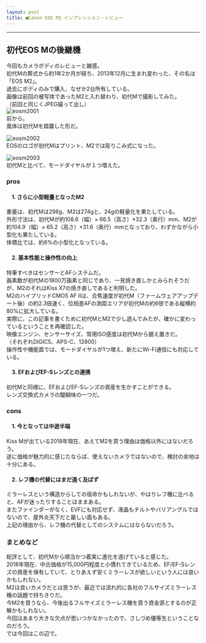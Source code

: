 ```yaml
---
layout: post
title: ■Canon EOS M2 インプレッション・レビュー
---
```

---

## **初代EOS Mの後継機**
今回もカメラボディのレビューと雑感。  
初代Mの葬式から約1年2か月が経ち、2013年12月に生まれ変わった、その名は「EOS M2」。  
過去にボディのみで購入、なぜか2台所有している。  
画像は前回の被写体であったM2と入れ替わり、初代Mで撮影してみた。  
（前回と同じくJPEG撮って出し）  
![eosm2001](https://beni2nd.github.io/images/eosm2001.jpg)  
前から。  
風体は初代Mを踏襲した形だ。  

![eosm2002](https://beni2nd.github.io/images/eosm2002.jpg)  
EOSのロゴが初代Mはプリント、M2では彫りこみ式になった。  

![eosm2003](https://beni2nd.github.io/images/eosm2003.jpg)  
初代Mと比べて、モードダイヤルが１つ増えた。  


### **pros**

#### 　1. さらに小型軽量となったM2
重量は、初代Mは298g、M2は274gと、24gの軽量化を果たしている。  
外形寸法は、初代Mが約108.6（幅）× 66.5（高さ）×32.3（奥行）mm、M2が約104.9（幅）× 65.2（高さ）×31.6（奥行）mmとなっており、わずかながら小型化も果たしている。  
体積比では、約8%の小型化となっている。  

#### 　2. 基本性能と操作性の向上
特筆すべきはセンサーとAFシステムだ。  
画素数が初代Mの1800万画素と同じであり、一見焼き直しかとみられそうだが、M2のそれはKiss X7の焼き直しであると判明した。  
M2のハイブリッドCMOS AF IIは、合焦速度が初代M（ファームウェアアップデート後）の約2.3倍速く、位相差AFの測距エリアが初代Mの約6倍である縦横約80%に拡大している。  
実際に、この記事を書くために初代MとM2で少し遊んでみたが、確かに変わっているということを再確認した。  
映像エンジン、センサーサイズ、常用ISO感度は初代Mから据え置きだ。  
（それぞれDIGIC5、APS-C、12800）  
操作性や機能面では、モードダイヤルが1つ増え、新たにWi-Fi通信にも対応している。  

#### 　3. EFおよびEF-Sレンズとの連携
初代Mと同様に、EFおよびEF-Sレンズの資産を生かすことができる。  
レンズ交換式カメラの醍醐味の一つだ。  


### **cons**

#### 　1. 今となっては中途半端
Kiss Mが出ている2018年現在、あえてM2を買う理由は価格以外にはないだろう。  
逆に価格が魅力的に感じたならば、使えないカメラではないので、検討の余地は十分にある。  

#### 　2. レフ機の代替にはまだ遠く及ばず
ミラーレスという構造からしての宿命かもしれないが、やはりレフ機に比べると、AFが迷ったりすることはままある。  
またファインダーがなく、EVFにも対応せず、液晶もチルトやバリアングルではないので、屋外炎天下だと厳しい面もある。  
上記の理由から、レフ機の代替としてのシステムにはならないだろう。  


### **まとめなど**

総評として、初代Mから順当かつ着実に進化を遂げていると感じた。  
2018年現在、中古価格が15,000円程度と小慣れてきているため、EF/EF-Sレンズの資産を保有していて、とりあえず安くミラーレスが欲しいという人には良いかもしれない。  
M2は良いカメラだとは思うが、最近では流れ的に各社のフルサイズミラーレス機の話題で持ちきりだ。  
今M2を買うなら、今後出るフルサイズミラーレス機を買う資金源とするのが正解かもしれない。  
今回はあまり大きな欠点が思いつかなかったので、さしづめ優等生ということなのだろう。  
では今回はこの辺で。
